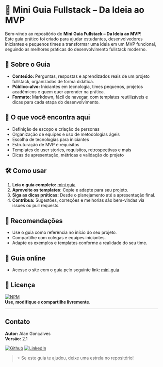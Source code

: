 # 📘 Mini Guia Fullstack – Da Ideia ao MVP

Bem-vindo ao repositório do **Mini Guia Fullstack – Da Ideia ao MVP**!  
Este guia prático foi criado para ajudar estudantes, desenvolvedores iniciantes e pequenos times a transformar uma ideia em um MVP funcional, seguindo as melhores práticas do desenvolvimento fullstack moderno.

## 🚀 Sobre o Guia

- **Conteúdo:** Perguntas, respostas e aprendizados reais de um projeto fullstack, organizados de forma didática.
- **Público-alvo:** Iniciantes em tecnologia, times pequenos, projetos acadêmicos e quem quer aprender na prática.
- **Formato:** Markdown, fácil de navegar, com templates reutilizáveis e dicas para cada etapa do desenvolvimento.

## 📑 O que você encontra aqui

- Definição de escopo e criação de personas
- Organização de equipes e uso de metodologias ágeis
- Escolha de tecnologias para iniciantes
- Estruturação de MVP e requisitos
- Templates de user stories, requisitos, retrospectivas e mais
- Dicas de apresentação, métricas e validação do projeto

## 🛠️ Como usar

1. **Leia o guia completo:** [mini guia](https://github.com/Alan-oliveir/mini-guia-fullstack/blob/main/docs/README.md)
2. **Aproveite os templates:** Copie e adapte para seu projeto.
3. **Siga as dicas práticas:** Desde o planejamento até a apresentação final.
4. **Contribua:** Sugestões, correções e melhorias são bem-vindas via issues ou pull requests.

## 🌟 Recomendações

- Use o guia como referência no início do seu projeto.
- Compartilhe com colegas e equipes iniciantes.
- Adapte os exemplos e templates conforme a realidade do seu time.

## 📑 Guia online

- Acesse o site com o guia pelo seguinte link: [mini guia](https://alan-oliveir.github.io/mini-guia-fullstack/)

## 📄 Licença

[![NPM](https://img.shields.io/npm/l/react)](https://github.com/Alan-oliveir/mini-guia-fullstack/blob/main/LICENSE)  
**Use, modifique e compartilhe livremente.**

---

## Contato

**Autor:** Alan Gonçalves  
**Versão:** 2.1  

[![Github](https://img.shields.io/badge/GitHub-100000?style=for-the-badge&logo=github&logoColor=white)](https://github.com/Alan-oliveir)
[![LinkedIn](https://img.shields.io/badge/LinkedIn-0077B5?style=for-the-badge&logo=linkedin&logoColor=white)](https://www.linkedin.com/in/alan-ogoncalves)

> ⭐ Se este guia te ajudou, deixe uma estrela no repositório!
